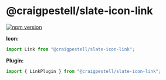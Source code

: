 # @craigpestell/slate-icon-link

[![npm version](https://badge.fury.io/js/%40canner%2Fslate-icon-link.svg)](https://badge.fury.io/js/%40canner%2Fslate-icon-link)

**Icon:**

```js
import Link from "@craigpestell/slate-icon-link";
```

**Plugin:**

```js
import { LinkPlugin } from "@craigpestell/slate-icon-link";
```
